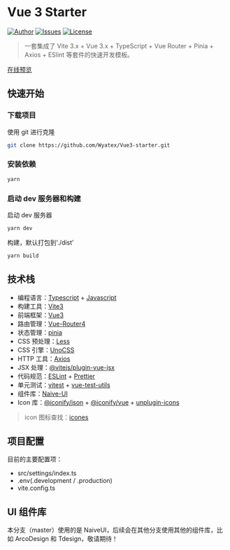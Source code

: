 # Vue 3 Starter

[![Author](https://img.shields.io/badge/Author-Wyatex-green)](https://github.com/Wyatex/)
[![Issues](https://img.shields.io/github/issues/Wyatex/Vue3-starter)](https://github.com/Wyatex/Vue3-starter/issues)
[![License](https://img.shields.io/badge/License-MIT-yellowgreen)](https://github.com/Wyatex/Vue3-starter/blob/master/LICENSE)

> 一套集成了 Vite 3.x + Vue 3.x + TypeScript + Vue Router + Pinia + Axios + ESlint 等套件的快速开发模板。

[在线预览](https://vue3-pc-web-starter.wyatex.online/)

## 快速开始

### 下载项目

使用 git 进行克隆

```sh
git clone https://github.com/Wyatex/Vue3-starter.git
```

### 安装依赖

```sh
yarn
```

### 启动 dev 服务器和构建

启动 dev 服务器

```sh
yarn dev
```

构建，默认打包到'./dist'

```sh
yarn build
```

## 技术栈

- 编程语言：[Typescript](https://www.typescriptlang.org/zh/) + [Javascript](https://www.javascript.com/)
- 构建工具：[Vite3](https://vitejs.cn/)
- 前端框架：[Vue3](https://v3.cn.vuejs.org/)
- 路由管理：[Vue-Router4](https://next.router.vuejs.org/zh/index.html)
- 状态管理：[pinia](https://pinia.esm.dev/)
- CSS 预处理：[Less](https://less.bootcss.com/)
- CSS 引擎：[UnoCSS](https://github.com/unocss/unocss)
- HTTP 工具：[Axios](https://axios-http.com/)
- JSX 处理：[@vitejs/plugin-vue-jsx](https://www.npmjs.com/package/@vitejs/plugin-vue-jsx)
- 代码规范：[ESLint](https://eslint.org/) + [Prettier](https://prettier.io/)
- 单元测试：[vitest](https://vitest.dev/) + [vue-test-utils](https://vue-test-utils.vuejs.org/zh/)
- 组件库：[Naive-UI](https://www.naiveui.com/)
- Icon 库：[@iconify/json](https://www.npmjs.com/package/@iconify/json) + [@iconify/vue](https://www.npmjs.com/package/@iconify/vue) + [unplugin-icons](https://github.com/antfu/unplugin-icons)

> icon 图标查找：[icones](https://icones.js.org/)

## 项目配置

目前的主要配置项：

- src/settings/index.ts
- .env(.development / .production)
- vite.config.ts

## UI 组件库

本分支（master）使用的是 NaiveUI，后续会在其他分支使用其他的组件库，比如 ArcoDesign 和 Tdesign，敬请期待！
